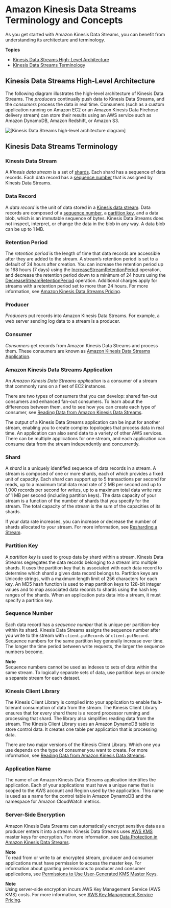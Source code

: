 # Amazon Kinesis Data Streams Terminology and Concepts<a name="key-concepts"></a>

As you get started with Amazon Kinesis Data Streams, you can benefit from understanding its architecture and terminology\.

**Topics**
+ [Kinesis Data Streams High\-Level Architecture](#high-level-architecture)
+ [Kinesis Data Streams Terminology](#terminology)

## Kinesis Data Streams High\-Level Architecture<a name="high-level-architecture"></a>

The following diagram illustrates the high\-level architecture of Kinesis Data Streams\. The *producers* continually push data to Kinesis Data Streams, and the *consumers* process the data in real time\. Consumers \(such as a custom application running on Amazon EC2 or an Amazon Kinesis Data Firehose delivery stream\) can store their results using an AWS service such as Amazon DynamoDB, Amazon Redshift, or Amazon S3\. 

![\[Kinesis Data Streams high-level architecture diagram\]](http://docs.aws.amazon.com/streams/latest/dev/images/architecture.png)

## Kinesis Data Streams Terminology<a name="terminology"></a>

### Kinesis Data Stream<a name="stream"></a>

A *Kinesis data stream* is a set of [shards](#shard)\. Each shard has a sequence of data records\. Each data record has a [sequence number](#sequence-number) that is assigned by Kinesis Data Streams\. 

### Data Record<a name="data-record"></a>

A *data record* is the unit of data stored in a [Kinesis data stream](#stream)\. Data records are composed of a [sequence number](#sequence-number), a [partition key](#partition-key), and a data blob, which is an immutable sequence of bytes\. Kinesis Data Streams does not inspect, interpret, or change the data in the blob in any way\. A data blob can be up to 1 MB\.

### Retention Period<a name="retention"></a>

The *retention period* is the length of time that data records are accessible after they are added to the stream\. A stream’s retention period is set to a default of 24 hours after creation\. You can increase the retention period up to 168 hours \(7 days\) using the [IncreaseStreamRetentionPeriod](https://docs.aws.amazon.com/kinesis/latest/APIReference/API_IncreaseStreamRetentionPeriod.html) operation, and decrease the retention period down to a minimum of 24 hours using the [DecreaseStreamRetentionPeriod](https://docs.aws.amazon.com/kinesis/latest/APIReference/API_DecreaseStreamRetentionPeriod.html) operation\. Additional charges apply for streams with a retention period set to more than 24 hours\. For more information, see [Amazon Kinesis Data Streams Pricing](https://aws.amazon.com/kinesis/pricing/)\.

### Producer<a name="producers"></a>

*Producers* put records into Amazon Kinesis Data Streams\. For example, a web server sending log data to a stream is a producer\.

### Consumer<a name="consumers"></a>

*Consumers* get records from Amazon Kinesis Data Streams and process them\. These consumers are known as [Amazon Kinesis Data Streams Application](#enabled-application)\.

### Amazon Kinesis Data Streams Application<a name="enabled-application"></a>

An *Amazon Kinesis Data Streams application* is a consumer of a stream that commonly runs on a fleet of EC2 instances\.

There are two types of consumers that you can develop: shared fan\-out consumers and enhanced fan\-out consumers\. To learn about the differences between them, and to see how you can create each type of consumer, see [Reading Data from Amazon Kinesis Data Streams](building-consumers.md)\.

The output of a Kinesis Data Streams application can be input for another stream, enabling you to create complex topologies that process data in real time\. An application can also send data to a variety of other AWS services\. There can be multiple applications for one stream, and each application can consume data from the stream independently and concurrently\.

### Shard<a name="shard"></a>

A *shard* is a uniquely identified sequence of data records in a stream\. A stream is composed of one or more shards, each of which provides a fixed unit of capacity\. Each shard can support up to 5 transactions per second for reads, up to a maximum total data read rate of 2 MB per second and up to 1,000 records per second for writes, up to a maximum total data write rate of 1 MB per second \(including partition keys\)\. The data capacity of your stream is a function of the number of shards that you specify for the stream\. The total capacity of the stream is the sum of the capacities of its shards\.

If your data rate increases, you can increase or decrease the number of shards allocated to your stream\. For more information, see [Resharding a Stream](kinesis-using-sdk-java-resharding.md)\.

### Partition Key<a name="partition-key"></a>

A *partition key* is used to group data by shard within a stream\. Kinesis Data Streams segregates the data records belonging to a stream into multiple shards\. It uses the partition key that is associated with each data record to determine which shard a given data record belongs to\. Partition keys are Unicode strings, with a maximum length limit of 256 characters for each key\. An MD5 hash function is used to map partition keys to 128\-bit integer values and to map associated data records to shards using the hash key ranges of the shards\. When an application puts data into a stream, it must specify a partition key\. 

### Sequence Number<a name="sequence-number"></a>

Each data record has a *sequence number* that is unique per partition\-key within its shard\. Kinesis Data Streams assigns the sequence number after you write to the stream with `client.putRecords` or `client.putRecord`\. Sequence numbers for the same partition key generally increase over time\. The longer the time period between write requests, the larger the sequence numbers become\.

**Note**  
Sequence numbers cannot be used as indexes to sets of data within the same stream\. To logically separate sets of data, use partition keys or create a separate stream for each dataset\.

### Kinesis Client Library<a name="client-library"></a>

The Kinesis Client Library is compiled into your application to enable fault\-tolerant consumption of data from the stream\. The Kinesis Client Library ensures that for every shard there is a record processor running and processing that shard\. The library also simplifies reading data from the stream\. The Kinesis Client Library uses an Amazon DynamoDB table to store control data\. It creates one table per application that is processing data\.

There are two major versions of the Kinesis Client Library\. Which one you use depends on the type of consumer you want to create\. For more information, see [Reading Data from Amazon Kinesis Data Streams](building-consumers.md)\. 

### Application Name<a name="application-name"></a>

The name of an Amazon Kinesis Data Streams application identifies the application\. Each of your applications must have a unique name that is scoped to the AWS account and Region used by the application\. This name is used as a name for the control table in Amazon DynamoDB and the namespace for Amazon CloudWatch metrics\. 

### Server\-Side Encryption<a name="server-side-encryption-concept"></a>

Amazon Kinesis Data Streams can automatically encrypt sensitive data as a producer enters it into a stream\. Kinesis Data Streams uses [AWS KMS](https://docs.aws.amazon.com/kms/latest/developerguide/) master keys for encryption\. For more information, see [Data Protection in Amazon Kinesis Data Streams](server-side-encryption.md)\.

**Note**  
To read from or write to an encrypted stream, producer and consumer applications must have permission to access the master key\. For information about granting permissions to producer and consumer applications, see [Permissions to Use User\-Generated KMS Master Keys](permissions-user-key-KMS.md)\.

**Note**  
Using server\-side encryption incurs AWS Key Management Service \(AWS KMS\) costs\. For more information, see [AWS Key Management Service Pricing](http://aws.amazon.com/kms/pricing)\.